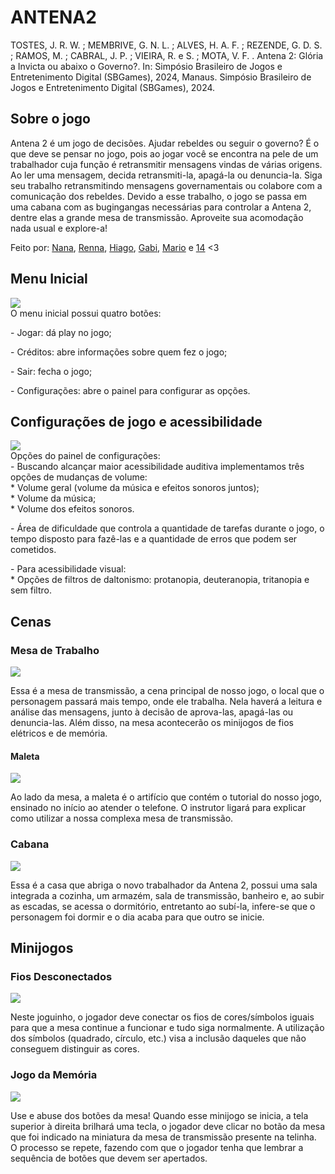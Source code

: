 # ANTENA2
<div><p>TOSTES, J. R. W. ; MEMBRIVE, G. N. L. ; ALVES, H. A. F. ; REZENDE, G. D. S. ; RAMOS, M. ; CABRAL, J. P. ; VIEIRA, R. e S. ; MOTA, V. F. . Antena 2: Glória a Invicta ou abaixo o Governo?. In: Simpósio Brasileiro de Jogos e Entretenimento Digital (SBGames), 2024, Manaus. Simpósio Brasileiro de Jogos e Entretenimento Digital (SBGames), 2024.
</p></div>


## Sobre o jogo
<div><p>Antena 2 é um jogo de decisões. Ajudar rebeldes ou seguir o governo? É o que deve se pensar no jogo, pois ao jogar você se encontra na pele de um trabalhador cuja função é retransmitir mensagens vindas de várias origens. Ao ler uma mensagem, decida retransmiti-la, apagá-la ou denuncia-la. Siga seu trabalho retransmitindo mensagens governamentais ou colabore com a comunicação dos rebeldes. Devido a esse trabalho, o jogo se passa em uma cabana com as bugingangas necessárias para controlar a Antena 2, dentre elas a grande mesa de transmissão. Aproveite sua acomodação nada usual e explore-a! </p>
<p>Feito por: <a href="https://github.com/giovananlm">Nana</a>, <a href="https://github.com/R3nn4">Renna</a>, <a href="https://github.com/Hiaaf">Hiago</a>, <a href="https://github.com/gabidsr">Gabi</a>, <a href="https://github.com/omarioow">Mario</a> e <a href="https://github.com/Jubiris">14</a> <3</p></div>


## Menu Inicial
<img src="inicioprint.png">
<div>O menu inicial possui quatro botões: </div>
<p>- Jogar: dá play no jogo;</p>
<p>- Créditos: abre informações sobre quem fez o jogo;</p>
<p>- Sair: fecha o jogo;</p>
<p>- Configurações: abre o painel para configurar as opções.</p>

## Configurações de jogo e acessibilidade
<img src="configs.png">
<div>Opções do painel de configurações:</div>
<div>- Buscando alcançar maior acessibilidade auditiva implementamos três opções de mudanças de volume:
    <div>* Volume geral (volume da música e efeitos sonoros juntos);</div>
    <div>* Volume da música;</div>
    <div>* Volume dos efeitos sonoros.</div>
    <p></p>
    </div>
<p>- Área de dificuldade que controla a quantidade de tarefas durante o jogo, o tempo disposto para fazê-las e a quantidade de erros que podem ser cometidos.</p>
<div>- Para acessibilidade visual:</div>
    <div>* Opções de filtros de daltonismo:  protanopia, deuteranopia, tritanopia e sem filtro.</div>

## Cenas
### Mesa de Trabalho
<img src="mesatrans1.png">
<div><p>Essa é a mesa de transmissão, a cena principal de nosso jogo, o local que o personagem passará mais tempo, onde ele trabalha. Nela haverá a leitura e análise das mensagens, junto à decisão de aprova-las, apagá-las ou denuncia-las. Além disso, na mesa acontecerão os minijogos de fios elétricos e de memória.</p></div>

#### Maleta
<img src="maleta.png">
<div><p>Ao lado da mesa, a maleta é o artifício que contém o tutorial do nosso jogo, ensinado no início ao atender o telefone. O instrutor ligará para explicar como utilizar a nossa complexa mesa de transmissão.</p></div>

### Cabana
<img src="casaAntena2.png">
<div><p>Essa é a casa que abriga o novo trabalhador da Antena 2, possui uma sala integrada a cozinha, um armazém, sala de transmissão, banheiro e, ao subir as escadas, se acessa o dormitório, entretanto ao subí-la, infere-se que o personagem foi dormir e o dia acaba para que outro se inicie. </p></div>

## Minijogos
### Fios Desconectados
<img src="fios.jpg">
<div><p>Neste joguinho, o jogador deve conectar os fios de cores/símbolos iguais para que a mesa continue a funcionar e tudo siga normalmente. A utilização dos símbolos (quadrado, círculo, etc.) visa a inclusão daqueles que não conseguem distinguir as cores.</p></div>

### Jogo da Memória
<img src="memoria.jpg">
<div><p>Use e abuse dos botões da mesa! Quando esse minijogo se inicia, a tela superior à direita brilhará uma tecla, o jogador deve clicar no botão da mesa que foi indicado na miniatura da mesa de transmissão presente na telinha. O processo se repete, fazendo com que o jogador tenha que lembrar a sequência de botões que devem ser apertados.</p></div>
